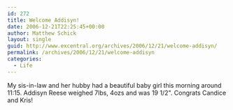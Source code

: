 ```yaml
---
id: 272
title: Welcome Addisyn!
date: 2006-12-21T22:25:45+00:00
author: Matthew Schick
layout: single
guid: http://www.excentral.org/archives/2006/12/21/welcome-addisyn/
permalink: /archives/2006/12/21/welcome-addisyn
categories:
  - Life
---
```

My sis-in-law and her hubby had a beautiful baby girl this morning around 11:15.  Addisyn Reese weighed 7lbs, 4ozs and was 19 1/2".  Congrats Candice and Kris!